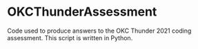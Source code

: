 # OKCThunderAssessment
Code used to produce answers to the OKC Thunder 2021 coding assessment. This script is written in Python.
